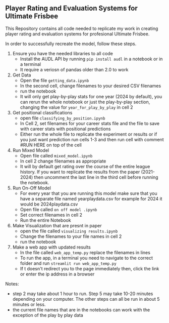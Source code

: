 ## Player Rating and Evaluation Systems for Ultimate Frisbee

This Repository contains all code needed to replicate my work in creating player rating and evaluation systems for profesional Ultimate Frisbee.

In order to successfully recreate the model, follow these steps.

1. Ensure you have the needed libraries to all code
     - Install the AUDL API by running `pip install audl` in a notebook or in a terminal
     - It require a veriosn of pandas older than 2.0 to work
2.  Get Data
     - Open the file `getting_data.ipynb`
     - In the second cell, change filenames to your desired CSV filenames
     - run the notebook
     - It will only get play-by-play stats for one year (2024 by default), you can rerun the whole notebook or just the play-by-play section, changing the value for `year_for_play_by_play` in cell 2
3. Get positional classifications
    - open file `classifying_by_position.ipynb`
     - In Cell 2, set filenames for your career stats file and the file to save with career stats with positional predictions
     - Either run the whole file to replicate the experiment or results or if you just want prediction run cells 1-3 and then run cell with comment #RUN HERE on top of the cell
4. Run Mixed Model
     - Open file called `mixed_model.ipynb`
     - In cell 2 change filenames as appropriate
     - It will by default get rating over the course of the entire league history. If you want to replicate the results from the paper (2021-2024) then uncomment the last line in the third cell before running the notebook.
5. Run On-Off Model
      - For every year that you are running this model make sure that you have a separate file named yearplaydata.csv for example for 2024 it would be 2024playdata.csv
      - Open file called `on off model .ipynb`
      - Set correct filenames in cell 2
      - Run the entire Notebook
6. Make Visualization that are presnt in paper
      - open the file called `visualizing results.ipynb`
      - Change the filenames to your file names in cell 2
      - run the notebook
7. Make a web app with updated results
     - In the file called `web_app_temp.py` replace the filenames in lines
     - To run the app, in a terminal you need to navigate to the correct folder and run `streamlit run web_app_temp.py`
     - If t doesn't redirect you to the page immediately then, click the link or enter the ip address in a browser


Notes: 
- step 2 may take about 1 hour to run. Step 5 may take 10-20 minutes depending on your computer. The other steps can all be run in about 5 minutes or less.
- the current file names that are in the notebooks can work with the exception of the play by play data
